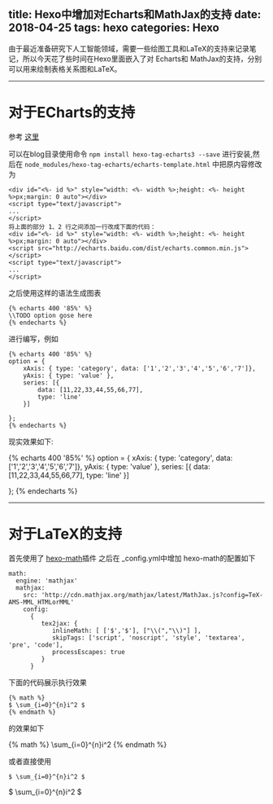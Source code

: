 title: Hexo中增加对Echarts和MathJax的支持
date: 2018-04-25
tags: hexo
categories: Hexo
---

由于最近准备研究下人工智能领域，需要一些绘图工具和LaTeX的支持来记录笔记，所以今天花了些时间在Hexo里面嵌入了对 Echarts和 MathJax的支持，分别可以用来绘制表格关系图和LaTeX。

---

# 对于ECharts的支持

参考 [这里](http://kchen.cc/2016/11/05/echarts-in-hexo/)

可以在blog目录使用命令 `npm install hexo-tag-echarts3 --save` 进行安装,然后在
`node_modules/hexo-tag-echarts/echarts-template.html` 中把原内容修改为

```
<div id="<%- id %>" style="width: <%- width %>;height: <%- height %>px;margin: 0 auto"></div>
<script type="text/javascript">
...
</script>
将上面的部分 1、2 行之间添加一行改成下面的代码：
<div id="<%- id %>" style="width: <%- width %>;height: <%- height %>px;margin: 0 auto"></div>
<script src="http://echarts.baidu.com/dist/echarts.common.min.js"></script>
<script type="text/javascript">
...
</script>
```

之后使用这样的语法生成图表

```
{% echarts 400 '85%' %}
\\TODO option gose here
{% endecharts %}
```

进行编写，例如

```
{% echarts 400 '85%' %}
option = {
    xAxis: { type: 'category', data: ['1','2','3','4','5','6','7']},
    yAxis: { type: 'value' },
    series: [{
        data: [11,22,33,44,55,66,77],
        type: 'line'
    }]

};
{% endecharts %}
```

现实效果如下:

{% echarts 400 '85%' %}
option = {
    xAxis: { type: 'category', data: ['1','2','3','4','5','6','7']},
    yAxis: { type: 'value' },
    series: [{
        data: [11,22,33,44,55,66,77],
        type: 'line'
    }]

};
{% endecharts %}

---

# 对于LaTeX的支持

首先使用了 [hexo-math](https://github.com/hexojs/hexo-math)插件
之后在 _config.yml中增加 hexo-math的配置如下
```
math:
  engine: 'mathjax'
  mathjax:
    src: 'http://cdn.mathjax.org/mathjax/latest/MathJax.js?config=TeX-AMS-MML_HTMLorMML'
    config:
      {
         tex2jax: {
            inlineMath: [ ['$','$'], ["\\(","\\)"] ],
            skipTags: ['script', 'noscript', 'style', 'textarea', 'pre', 'code'],
            processEscapes: true
         }
      }
```


下面的代码展示执行效果
```
{% math %}
$ \sum_{i=0}^{n}i^2 $
{% endmath %}
```
的效果如下

{% math %}
\sum_{i=0}^{n}i^2
{% endmath %}


或者直接使用
```
$ \sum_{i=0}^{n}i^2 $
```

$ \sum_{i=0}^{n}i^2 $




